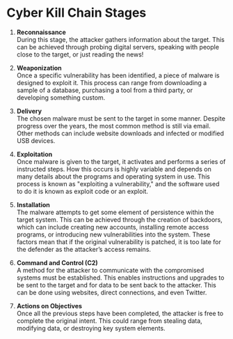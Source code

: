 # Cyber Kill Chain Stages

1. **Reconnaissance**  
   During this stage, the attacker gathers information about the target. This can be achieved through probing digital servers, speaking with people close to the target, or just reading the news!

2. **Weaponization**  
   Once a specific vulnerability has been identified, a piece of malware is designed to exploit it. This process can range from downloading a sample of a database, purchasing a tool from a third party, or developing something custom.

3. **Delivery**  
   The chosen malware must be sent to the target in some manner. Despite progress over the years, the most common method is still via email. Other methods can include website downloads and infected or modified USB devices.

4. **Exploitation**  
   Once malware is given to the target, it activates and performs a series of instructed steps. How this occurs is highly variable and depends on many details about the programs and operating system in use. This process is known as "exploiting a vulnerability," and the software used to do it is known as exploit code or an exploit.

5. **Installation**  
   The malware attempts to get some element of persistence within the target system. This can be achieved through the creation of backdoors, which can include creating new accounts, installing remote access programs, or introducing new vulnerabilities into the system. These factors mean that if the original vulnerability is patched, it is too late for the defender as the attacker’s access remains.

6. **Command and Control (C2)**  
   A method for the attacker to communicate with the compromised systems must be established. This enables instructions and upgrades to be sent to the target and for data to be sent back to the attacker. This can be done using websites, direct connections, and even Twitter.

7. **Actions on Objectives**  
   Once all the previous steps have been completed, the attacker is free to complete the original intent. This could range from stealing data, modifying data, or destroying key system elements.
